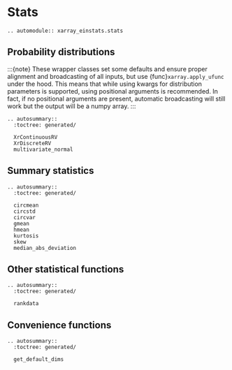 # Stats
```{eval-rst}
.. automodule:: xarray_einstats.stats
```

## Probability distributions

:::{note}
These wrapper classes set some defaults and ensure
proper alignment and broadcasting of all inputs, but
use {func}`xarray.apply_ufunc` under the hood.
This means that while using kwargs for distribution
parameters is supported, using positional arguments
is recommended. In fact, if no positional arguments
are present, automatic broadcasting will still work
but the output will be a numpy array.
:::

```{eval-rst}
.. autosummary::
  :toctree: generated/

  XrContinuousRV
  XrDiscreteRV
  multivariate_normal
```

## Summary statistics
```{eval-rst}
.. autosummary::
  :toctree: generated/

  circmean
  circstd
  circvar
  gmean
  hmean
  kurtosis
  skew
  median_abs_deviation
```

## Other statistical functions

```{eval-rst}
.. autosummary::
  :toctree: generated/

  rankdata
```

## Convenience functions

```{eval-rst}
.. autosummary::
  :toctree: generated/

  get_default_dims
```
